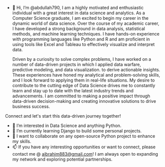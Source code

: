 - 👋 Hi, I’m @abdullah790, I am a highly motivated and enthusiastic individual with a great interest in data science and analytics. As a Computer Science graduate, I am excited to begin my career in the dynamic world of data science. Over the course of my academic career, I have developed a strong background in data analysis, statistical methods, and machine learning techniques. I have hands-on experience with programming languages like Python and R and am proficient in using tools like Excel and Tableau to effectively visualize and interpret data.

	Driven by a curiosity to solve complex problems, I have worked on a number of data-driven projects in which I applied data warfare, predictive modeling, and data visualization. to derive actionable insights. These experiences have honed my analytical and problem-solving skills, and I look forward to applying them in real-life situations. My desire to contribute to the cutting edge of Data Science drives me to constantly learn and stay up to date with the latest industry trends and advancements. I am committed to making a positive impact through data-driven decision-making and creating innovative solutions to drive business success.
 

Connect and let's start this data-driven journey together!
- 👀 I’m interested in Data Science and anything Python.
- 🌱 I’m currently learning Django to build some personal projects.
- 💞️ I want to collaborate on any open-source Python project to enhance my skills.
- 📫 If you have any interesting opportunities or want to connect, please contact me @ aibrahim883@gmail.com! I am always open to expanding my network and exploring potential partnerships. 


